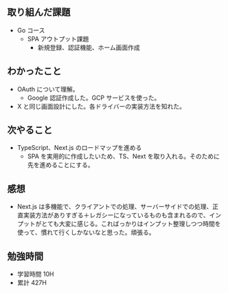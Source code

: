 ## 取り組んだ課題

- Go コース
  - SPA アウトプット課題
    - 新規登録、認証機能、ホーム画面作成

## わかったこと

- OAuth について理解。
  - Google 認証作成した。GCP サービスを使った。
- X と同じ画面設計にした。各ドライバーの実装方法を知れた。

## 次やること

- TypeScript、Next.js のロードマップを進める
  - SPA を実用的に作成したいため、TS、Next を取り入れる。そのために先を進めることにする。

## 感想

- Next.js は多機能で、クライアントでの処理、サーバーサイドでの処理、正直実装方法がありすぎる＋レガシーになっているものも含まれるので、インプットがとても大変に感じる。こればっかりはインプット整理しつつ時間を使って、慣れて行くしかないなと思った。頑張る。

## 勉強時間

- 学習時間 10H
- 累計 427H
